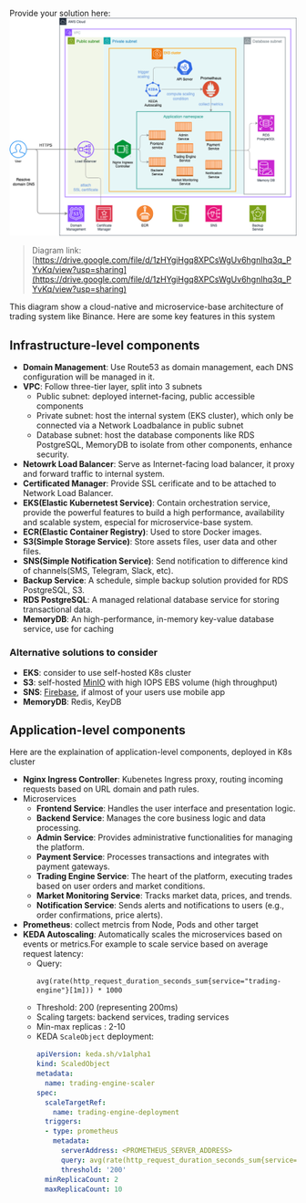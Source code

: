 Provide your solution here:
![Trading system architecture](./99tech.drawio.png)
> Diagram link: [https://drive.google.com/file/d/1zHYgiHgq8XPCsWgUv6hgnIhq3q_PYvKq/view?usp=sharing](https://drive.google.com/file/d/1zHYgiHgq8XPCsWgUv6hgnIhq3q_PYvKq/view?usp=sharing)

This diagram show a cloud-native and microservice-base architecture of trading system like Binance. Here are some key features in this system

## Infrastructure-level components
- **Domain Management**: Use Route53 as domain management, each DNS configuration will be managed in it.
- **VPC**: Follow three-tier layer, split into 3 subnets
  - Public subnet: deployed internet-facing, public accessible components
  - Private subnet: host the internal system (EKS cluster), which only be connected via a Network Loadbalance in public subnet
  - Database subnet: host the database components like RDS PostgreSQL, MemoryDB to isolate from other components, enhance security.
- **Netowrk Load Balancer**: Serve as Internet-facing load balancer, it proxy and forward traffic to internal system.
- **Certificated Manager**: Provide SSL cerificate and to be attached to Network Load Balancer.
- **EKS(Elastic Kubernetest Service)**: Contain orchestration service, provide the powerful features to build a high performance, availability and scalable system, especial for microservice-base system.
- **ECR(Elastic Container Registry)**: Used to store Docker images.
- **S3(Simple Storage Service)**: Store assets files, user data and other files.
- **SNS(Simple Notification Service)**: Send notification to difference kind of channels(SMS, Telegram, Slack, etc).
- **Backup Service**: A schedule, simple backup solution provided for RDS PostgreSQL, S3.
- **RDS PostgreSQL**: A managed relational database service for storing transactional data.
- **MemoryDB**: An high-performance, in-memory key-value database service, use for caching
### Alternative solutions to consider
- **EKS**: consider to use self-hosted K8s cluster
- **S3**: self-hosted [MinIO](https://min.io/) with high IOPS EBS volume (high throughput)
- **SNS**: [Firebase](https://firebase.google.com/), if almost of your users use mobile app
- **MemoryDB**: Redis, KeyDB
## Application-level components
Here are the explaination of application-level components, deployed in K8s cluster
- **Nginx Ingress Controller**: Kubenetes Ingress proxy, routing incoming requests based on URL domain and path rules.
- Microservices
  - **Frontend Service**: Handles the user interface and presentation logic.
  - **Backend Service**: Manages the core business logic and data processing.
  - **Admin Service**: Provides administrative functionalities for managing the platform.
  - **Payment Service**: Processes transactions and integrates with payment gateways.
  - **Trading Engine Service**: The heart of the platform, executing trades based on user orders and market conditions.
  - **Market Monitoring Service**: Tracks market data, prices, and trends.
  - **Notification Service**: Sends alerts and notifications to users (e.g., order confirmations, price alerts).
- **Prometheus**: collect metrcis from Node, Pods and other target
- **KEDA Autoscaling**: Automatically scales the microservices based on events or metrics.For example to scale service based on average request latency:
  - Query:
    ```
    avg(rate(http_request_duration_seconds_sum{service="trading-engine"}[1m])) * 1000
    ```
  - Threshold: 200 (representing 200ms)
  - Scaling targets: backend services, trading services
  - Min-max replicas : 2-10
  - KEDA `ScaleObject` deployment:
    ```yaml
    apiVersion: keda.sh/v1alpha1
    kind: ScaledObject
    metadata:
      name: trading-engine-scaler
    spec:
      scaleTargetRef:
        name: trading-engine-deployment
      triggers:
      - type: prometheus
        metadata:
          serverAddress: <PROMETHEUS_SERVER_ADDRESS>
          query: avg(rate(http_request_duration_seconds_sum{service="trading-engine"}[1m])) * 1000
          threshold: '200'
      minReplicaCount: 2
      maxReplicaCount: 10
    ```
